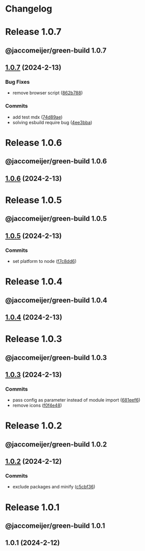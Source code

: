 # Changelog

# Release 1.0.7

## @jaccomeijer/green-build 1.0.7

## [1.0.7](https://github.com/jaccomeijer/green-build/compare/1.0.6...1.0.7) (2024-2-13)


### Bug Fixes

* remove browser script ([862b788](https://github.com/jaccomeijer/green-build/commit/862b788eee77cd1ce1ae7811022cb89158aa7963))


### Commits

* add test mdx ([74d89ae](https://github.com/jaccomeijer/green-build/commit/74d89ae450b854dece2e379b3d550a5fcfee1d3b))
* solving esbuild require bug ([4ee3bba](https://github.com/jaccomeijer/green-build/commit/4ee3bbaa1c59d59bcea11803e26c8c4d46d5de1d))


# Release 1.0.6

## @jaccomeijer/green-build 1.0.6

## [1.0.6](https://github.com/jaccomeijer/green-build/compare/1.0.5...1.0.6) (2024-2-13)


# Release 1.0.5

## @jaccomeijer/green-build 1.0.5

## [1.0.5](https://github.com/jaccomeijer/green-build/compare/1.0.4...1.0.5) (2024-2-13)


### Commits

* set platform to node ([f7c8dd6](https://github.com/jaccomeijer/green-build/commit/f7c8dd624292659170e6823ec76eaf6206ad398e))


# Release 1.0.4

## @jaccomeijer/green-build 1.0.4

## [1.0.4](https://github.com/jaccomeijer/green-build/compare/1.0.3...1.0.4) (2024-2-13)


# Release 1.0.3

## @jaccomeijer/green-build 1.0.3

## [1.0.3](https://github.com/jaccomeijer/green-build/compare/1.0.2...1.0.3) (2024-2-13)


### Commits

* pass config as parameter instead of module import ([681eef6](https://github.com/jaccomeijer/green-build/commit/681eef66a30313a0eaa522ee585830dfbfeb3b9f))
* remove icons ([f0f4e48](https://github.com/jaccomeijer/green-build/commit/f0f4e4867975c8abbfa5d4fe43cf79df034ec536))


# Release 1.0.2

## @jaccomeijer/green-build 1.0.2

## [1.0.2](https://github.com/jaccomeijer/green-build/compare/1.0.1...1.0.2) (2024-2-12)


### Commits

* exclude packages and minify ([c5cbf36](https://github.com/jaccomeijer/green-build/commit/c5cbf36429feeea68ef63fcc71f46179c6ffd018))


# Release 1.0.1

## @jaccomeijer/green-build 1.0.1

## 1.0.1 (2024-2-12)



